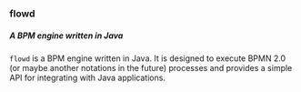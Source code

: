 ### flowd

##### A BPM engine written in Java


``flowd`` is a BPM engine written in Java. It is designed to execute BPMN 2.0 (or maybe another notations in the future) processes and provides a simple API for integrating with Java applications.
